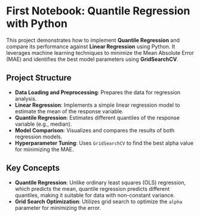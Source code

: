 # First Notebook: Quantile Regression with Python

This project demonstrates how to implement **Quantile Regression** and compare its performance against **Linear Regression** using Python. It leverages machine learning techniques to minimize the Mean Absolute Error (MAE) and identifies the best model parameters using **GridSearchCV**.

## Project Structure

- **Data Loading and Preprocessing**: Prepares the data for regression analysis.
- **Linear Regression**: Implements a simple linear regression model to estimate the mean of the response variable.
- **Quantile Regression**: Estimates different quantiles of the response variable (e.g., median).
- **Model Comparison**: Visualizes and compares the results of both regression models.
- **Hyperparameter Tuning**: Uses `GridSearchCV` to find the best alpha value for minimizing the MAE.

## Key Concepts

- **Quantile Regression**: Unlike ordinary least squares (OLS) regression, which predicts the mean, quantile regression predicts different quantiles, making it suitable for data with non-constant variance.
- **Grid Search Optimization**: Utilizes grid search to optimize the `alpha` parameter for minimizing the error.




